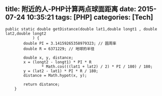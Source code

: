 title: 附近的人-PHP计算两点球面距离
date: 2015-07-24 10:35:21
tags: [PHP]
categories: [Tech]
---
```
public static double getDistance(double lat1,double longt1 , double lat2,double longt2
            ) {
        double PI = 3.14159265358979323; // 圆周率
        double R = 6371229; // 地球的半径

        double x, y, distance;
        x = (longt2 - longt1) * PI * R
                * Math.cos(((lat1 + lat2) / 2) * PI / 180) / 180;
        y = (lat2 - lat1) * PI * R / 180;
        distance = Math.hypot(x, y);

        return distance;
    }
```

<!--more-->
